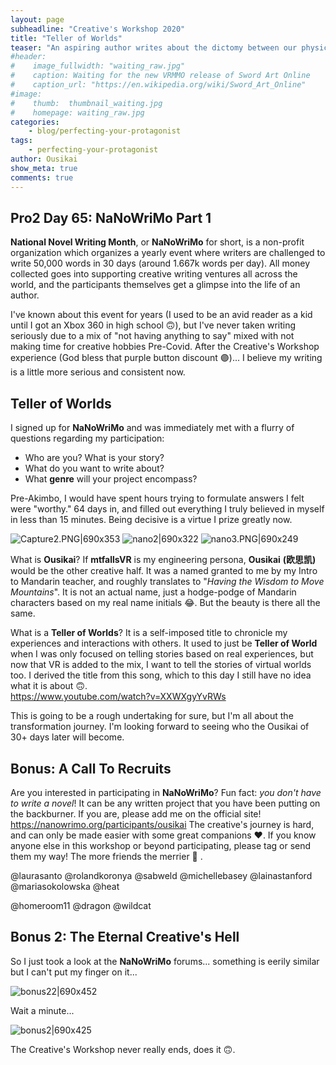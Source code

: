 ```yaml
---
layout: page
subheadline: "Creative's Workshop 2020"
title: "Teller of Worlds"
teaser: "An aspiring author writes about the dictomy between our physical and virtual personas."
#header:
#    image_fullwidth: "waiting_raw.jpg"
#    caption: Waiting for the new VRMMO release of Sword Art Online
#    caption_url: "https://en.wikipedia.org/wiki/Sword_Art_Online"
#image:
#    thumb:  thumbnail_waiting.jpg
#    homepage: waiting_raw.jpg
categories:
    - blog/perfecting-your-protagonist
tags:
    - perfecting-your-protagonist
author: Ousikai
show_meta: true
comments: true
---
```

## Pro2 Day 65: NaNoWriMo Part 1
**National Novel Writing Month**, or **NaNoWriMo** for short, is a non-profit organization which organizes a yearly event where writers are challenged to write 50,000 words in 30 days (around 1.667k words per day).  All money collected goes into supporting creative writing ventures all across the world, and the participants themselves get a glimpse into the life of an author.

I've known about this event for years (I used to be an avid reader as a kid until I got an Xbox 360 in high school :upside_down_face:), but I've never taken writing seriously due to a mix of "not having anything to say" mixed with not making time for creative hobbies Pre-Covid. After the Creative's Workshop experience (God bless that purple button discount :purple_circle:)... I believe my writing is a little more  serious and consistent now.

## Teller of Worlds
I signed up for **NaNoWriMo** and was immediately met with a flurry of questions regarding my participation:
* Who are you? What is your story?
* What do you want to write about?
* What **genre** will your project encompass?

Pre-Akimbo, I would have spent hours trying to formulate answers I felt were "worthy." 64 days in, and filled out everything I truly believed in myself in less than 15 minutes. Being decisive is a virtue I prize greatly now.

![Capture2.PNG|690x353](upload://4OLxxPTa3OFiX2HkTR2iF2HZCM7.jpeg) 
![nano2|690x322](upload://ymTZJzEBehnPTXAmjfOVQa2Mno5.png) 
![nano3.PNG|690x249](upload://iANoj2gaKVXeoFIR9BmYdoS3KqM.jpeg) 

What is **Ousikai**? If **mtfallsVR** is my engineering persona, **Ousikai** **(欧思凯)** would be the other creative half. It was a named granted to me by my Intro to Mandarin teacher, and roughly translates to "*Having the Wisdom to Move Mountains*". It is not an actual name, just a hodge-podge of Mandarin characters based on my real name initials :joy:. But the beauty is there all the same. 
   

What is a **Teller of Worlds**? It is a self-imposed title to chronicle my experiences and interactions with others. It used to just be **Teller of World** when I was only focused on telling stories based on real experiences, but now that VR is added to the mix, I want to tell the stories of virtual worlds too. I derived the title from this song, which to this day I still have no idea what it is about :upside_down_face:.  
https://www.youtube.com/watch?v=XXWXgyYvRWs

This is going to be a rough undertaking for sure, but I'm all about the transformation journey. I'm looking forward to seeing who the Ousikai of 30+ days later will become. 

## Bonus: A Call To Recruits
Are you interested in participating in **NaNoWriMo**? Fun fact: *you don't have to write a novel*! It can be any written project that you have been putting on the backburner. If you are, please add me on the official site! 
https://nanowrimo.org/participants/ousikai
The creative's journey is hard, and can only be made easier with some great companions :heart:. If you know anyone else in this workshop or beyond participating, please tag or send them my way! The more friends the merrier :santa: . 

@laurasanto @rolandkoronya @sabweld @michellebasey @lainastanford @mariasokolowska @heat 

@homeroom11 @dragon @wildcat

## Bonus 2: The Eternal Creative's Hell
So I just took a look at the **NaNoWriMo** forums... something is eerily similar but I can't put my finger on it...

![bonus22|690x452](upload://k6quJWvyIv9KKRNNEAvfUpPsJKR.png) 

Wait a minute... 

![bonus2|690x425](upload://fgNY8SeWKLR477Q0sni8xG6qmo2.png) 

The Creative's Workshop never really ends, does it :upside_down_face:.